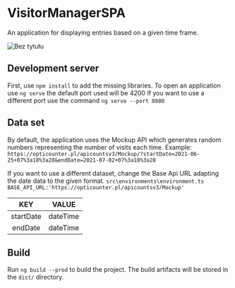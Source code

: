 # VisitorManagerSPA

An application for displaying entries based on a given time frame. 

![Bez tytułu](https://user-images.githubusercontent.com/92297647/139380894-dda60b85-c6d0-497f-8214-388040743f24.png)


## Development server

First, use `npm install` to add the missing libraries.
To open an application use `ng serve` the default port used will be 4200 
If you want to use a different port use the command `ng serve --port 8080`

## Data set
By default, the application uses the Mockup API which generates random numbers representing the number of visits each time.
Example: `https://opticounter.pl/apicountsv3/Mockup/?startDate=2021-06-25+07%3a18%3a28&endDate=2021-07-02+07%3a18%3a28`

If you want to use a different dataset, change the Base Api URL adapting the date data to the given format. 
`src\environments\environment.ts`
`BASE_API_URL:'https://opticounter.pl/apicountsv3/Mockup'`

| KEY | VALUE | 
| :---: | :---: | 
| startDate | dateTime | 
| endDate | dateTime | 


## Build

Run `ng build --prod` to build the project. The build artifacts will be stored in the `dist/` directory.

